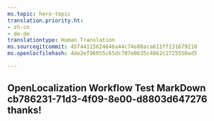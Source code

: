 ```yaml
---
ms.topic: hero-topic
translation.priority.ht:
- zh-cn
- de-de
translationtype: Human Translation
ms.sourcegitcommit: 45f44115624646a44c74e88aca611ff131679210
ms.openlocfilehash: 4de2ef96055c65dc707e0635c4862c2725550ad5

---
```

## OpenLocalization Workflow Test MarkDown cb786231-71d3-4f09-8e00-d8803d647276 thanks!



<!--HONumber=Jan17_HO2-->


